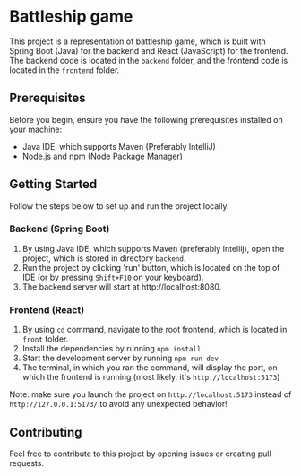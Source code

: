 # Battleship game

This project is a representation of battleship game, which is built with Spring Boot (Java) for the backend and React (JavaScript) for the frontend. The backend code is located in the `backend` folder, and the frontend code is located in the `frontend` folder.

## Prerequisites

Before you begin, ensure you have the following prerequisites installed on your machine:

- Java IDE, which supports Maven (Preferably IntelliJ)
- Node.js and npm (Node Package Manager)


## Getting Started

Follow the steps below to set up and run the project locally.

### Backend (Spring Boot)

1. By using Java IDE, which supports Maven (preferably Intellij), open the project, which is stored in directory `backend`.
2. Run the project by clicking 'run' button, which is located on the top of IDE (or by pressing `Shift+F10` on your keyboard).
3. The backend server will start at http://localhost:8080.


### Frontend (React)

1. By using `cd` command, navigate to the root frontend, which is located in `front` folder.
2. Install the dependencies by running `npm install`
3. Start the development server by running `npm run dev`
4. The terminal, in which you ran the command, will display the port, on which the frontend is running (most likely, it's `http://localhost:5173`)

Note: make sure you launch the project on `http://localhost:5173` instead of `http://127.0.0.1:5173/` to avoid any unexpected behavior!

## Contributing

Feel free to contribute to this project by opening issues or creating pull requests.
